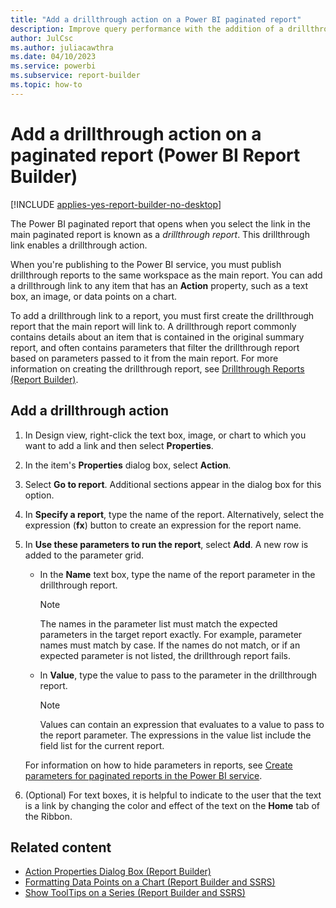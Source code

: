 ```yaml
---
title: "Add a drillthrough action on a Power BI paginated report"
description: Improve query performance with the addition of a drillthrough action link in a text box, an image, or data points on a chart in a Power BI paginated report.
author: JulCsc
ms.author: juliacawthra
ms.date: 04/10/2023
ms.service: powerbi
ms.subservice: report-builder
ms.topic: how-to
---
```

# Add a drillthrough action on a paginated report (Power BI Report Builder)

[!INCLUDE [applies-yes-report-builder-no-desktop](../../includes/applies-yes-report-builder-no-desktop.md)]

The Power BI paginated report that opens when you select the link in the main paginated report is known as a *drillthrough report*. This drillthrough link enables a drillthrough action.  
  
When you're publishing to the Power BI service, you must publish drillthrough reports to the same workspace as the main report. You can add a drillthrough link to any item that has an **Action** property, such as a text box, an image, or data points on a chart.  
  
 To add a drillthrough link to a report, you must first create the drillthrough report that the main report will link to. A drillthrough report commonly contains details about an item that is contained in the original summary report, and often contains parameters that filter the drillthrough report based on parameters passed to it from the main report. For more information on creating the drillthrough report, see [Drillthrough Reports &#40;Report Builder&#41;](drillthrough-reports-report-builder.md).  

## Add a drillthrough action  
  
1. In Design view, right-click the text box, image, or chart to which you want to add a link and then select **Properties**.  
  
1. In the item's **Properties** dialog box, select **Action**.  
  
1. Select **Go to report**. Additional sections appear in the dialog box for this option.  
  
1. In **Specify a report**, type the name of the report. Alternatively, select the expression (**fx**) button to create an expression for the report name.  
  
1. In **Use these parameters to run the report**, select **Add**. A new row is added to the parameter grid.  
  
    - In the **Name** text box, type the name of the report parameter in the drillthrough report.  
  
        > [!NOTE]  
        >  The names in the parameter list must match the expected parameters in the target report exactly. For example, parameter names must match by case. If the names do not match, or if an expected parameter is not listed, the drillthrough report fails.  
  
    - In **Value**, type the value to pass to the parameter in the drillthrough report.  
  
        > [!NOTE]  
        >  Values can contain an expression that evaluates to a value to pass to the report parameter. The expressions in the value list include the field list for the current report.  
  
     For information on how to hide parameters in reports, see [Create parameters for paginated reports in the Power BI service](../parameters/paginated-reports-create-parameters.md).
  
1. (Optional) For text boxes, it is helpful to indicate to the user that the text is a link by changing the color and effect of the text on the **Home** tab of the Ribbon.  

## Related content

- [Action Properties Dialog Box &#40;Report Builder)](add-hyperlink-url-report-builder.md)   
- [Formatting Data Points on a Chart &#40;Report Builder and SSRS&#41;](/sql/reporting-services/report-design/formatting-data-points-on-a-chart-report-builder-and-ssrs)   
- [Show ToolTips on a Series &#40;Report Builder and SSRS&#41;](/sql/reporting-services/report-design/show-tooltips-on-a-series-report-builder-and-ssrs)  
  
